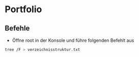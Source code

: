 # Portfolio



## Befehle
* Öffne root in der Konsole und führe folgenden Befehlt aus
```bash
tree /F > verzeichnisstruktur.txt
```
